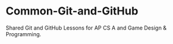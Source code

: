 # Common-Git-and-GitHub
Shared Git and GitHub Lessons for AP CS A and Game Design &amp; Programming.
